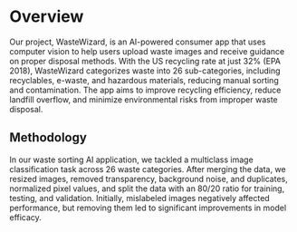 # Overview

Our project, WasteWizard, is an AI-powered consumer app that uses computer vision to help users upload waste images and receive guidance on proper disposal methods. With the US recycling rate at just 32% (EPA 2018), WasteWizard categorizes waste into 26 sub-categories, including recyclables, e-waste, and hazardous materials, reducing manual sorting and contamination. The app aims to improve recycling efficiency, reduce landfill overflow, and minimize environmental risks from improper waste disposal.

## Methodology

In our waste sorting AI application, we tackled a multiclass image classification task across 26 waste categories. After merging the data, we resized images, removed transparency, background noise, and duplicates, normalized pixel values, and split the data with an 80/20 ratio for training, testing, and validation. Initially, mislabeled images negatively affected performance, but removing them led to significant improvements in model efficacy.


